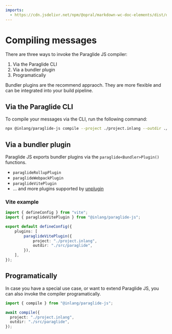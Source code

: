 ```yaml
---
imports: 
  - https://cdn.jsdelivr.net/npm/@opral/markdown-wc-doc-elements/dist/doc-callout.js
---
```


# Compiling messages

There are three ways to invoke the Paraglide JS compiler:

1. Via the Paraglide CLI
2. Via a bundler plugin 
3. Programatically

<doc-callout type="info">
	Bundler plugins are the recommend appraoch. They are more flexible and can be integrated into your build pipeline.
</doc-callout>


## Via the Paraglide CLI

To compile your messages via the CLI, run the following command:

```bash
npx @inlang/paraglide-js compile --project ./project.inlang --outdir ./src/paraglide
```

## Via a bundler plugin

Paraglide JS exports bundler plugins via the `paraglide<Bundler>Plugin()` functions.

- `paraglideRollupPlugin`
- `paraglideWebpackPlugin`
- `paraglideVitePlugin`
- ... and more plugins supported by [unplugin](https://unplugin.unjs.io/)

### Vite example

```ts
import { defineConfig } from "vite";
import { paraglideVitePlugin } from "@inlang/paraglide-js";

export default defineConfig({
	plugins: [
		paraglideVitePlugin({
			project: "./project.inlang",
			outdir: "./src/paraglide",
		}),
	],
});
```

## Programatically

In case you have a special use case, or want to extend Paraglide JS, you can also invoke the compiler programatically.

```ts
import { compile } from "@inlang/paraglide-js";

await compile({
  project: "./project.inlang",
  outdir: "./src/paraglide",
});
```